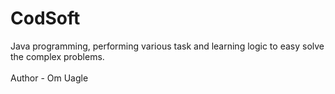 # CodSoft
Java programming, performing various task and learning logic to easy solve the complex problems.  
<br>
Author - Om Uagle
